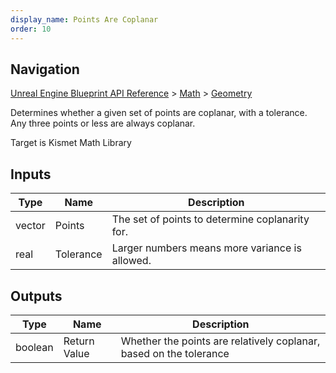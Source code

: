 ```yaml
---
display_name: Points Are Coplanar
order: 10
---
```

## Navigation

[Unreal Engine Blueprint API Reference](https://dev.epicgames.com/documentation/en-us/unreal-engine/BlueprintAPI) > [Math](https://dev.epicgames.com/documentation/en-us/unreal-engine/BlueprintAPI/Math) > [Geometry](https://dev.epicgames.com/documentation/en-us/unreal-engine/BlueprintAPI/Math/Geometry)

Determines whether a given set of points are coplanar, with a tolerance. Any three points or less are always coplanar.

Target is Kismet Math Library

## Inputs

| Type | Name | Description |
| --- | --- | --- |
| vector | Points | The set of points to determine coplanarity for. |
| real | Tolerance | Larger numbers means more variance is allowed. |

## Outputs

| Type | Name | Description |
| --- | --- | --- |
| boolean | Return Value | Whether the points are relatively coplanar, based on the tolerance |
